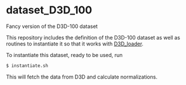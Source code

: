 # dataset_D3D_100
Fancy version of the D3D-100 dataset

This repository includes the definition of the D3D-100 dataset as well as routines to instantiate
it so that it works with [D3D_loader](https://github.com/PlasmaControl/d3d_loaders).

To instantiate this dataset, ready to be used, run

```sh
$ instantiate.sh
```

This will fetch the data from D3D and calculate normalizations.

